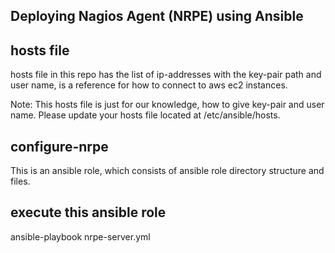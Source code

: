 ## Deploying Nagios Agent (NRPE) using Ansible

hosts file
------------

hosts file in this repo has the list of ip-addresses with the key-pair path and user name, is a reference for how to connect to aws ec2 instances. 

Note: This hosts file is just for our knowledge, how to give key-pair and user name. Please update your hosts file located at /etc/ansible/hosts. 

configure-nrpe
------------

This is an ansible role, which consists of ansible role directory structure and files. 

execute this ansible role
-------------------------

ansible-playbook nrpe-server.yml
